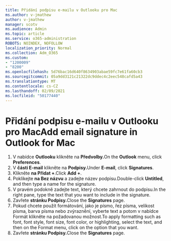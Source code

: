 ```yaml
---
title: Přidání podpisu e-mailu v Outlooku pro Mac
ms.author: v-jmathew
author: v-jmathew
manager: scotv
ms.audience: Admin
ms.topic: article
ms.service: o365-administration
ROBOTS: NOINDEX, NOFOLLOW
localization_priority: Normal
ms.collection: Adm_O365
ms.custom:
- "1200009"
- "8200"
ms.openlocfilehash: 5d76bac16d640f8634903abae59fc7e61fa60cb3
ms.sourcegitcommit: 05a9dd3121c21322dc9ddec4c2eec548cafd5a43
ms.translationtype: MT
ms.contentlocale: cs-CZ
ms.lasthandoff: 02/09/2021
ms.locfileid: "50177440"
---
```

# <a name="add-email-signature-in-outlook-for-mac"></a><span data-ttu-id="da580-102">Přidání podpisu e-mailu v Outlooku pro Mac</span><span class="sxs-lookup"><span data-stu-id="da580-102">Add email signature in Outlook for Mac</span></span>

1. <span data-ttu-id="da580-103">V nabídce **Outlooku** klikněte na **Předvolby.**</span><span class="sxs-lookup"><span data-stu-id="da580-103">On the **Outlook** menu, click **Preferences**.</span></span>
2. <span data-ttu-id="da580-104">V **části E-mail** klikněte na **Podpisy.**</span><span class="sxs-lookup"><span data-stu-id="da580-104">Under **E-mail**, click **Signatures**.</span></span>
3. <span data-ttu-id="da580-105">Klikněte **na Přidat +**.</span><span class="sxs-lookup"><span data-stu-id="da580-105">Click **Add +**.</span></span>
4. <span data-ttu-id="da580-106">Poklikejte **na Bez názvu** a zadejte název podpisu.</span><span class="sxs-lookup"><span data-stu-id="da580-106">Double-click **Untitled**, and then type a name for the signature.</span></span>
5. <span data-ttu-id="da580-107">V pravém podokně zadejte text, který chcete zahrnout do podpisu.</span><span class="sxs-lookup"><span data-stu-id="da580-107">In the right pane, type the text that you want to include in the signature.</span></span>
6. <span data-ttu-id="da580-108">Zavřete **stránku Podpisy.**</span><span class="sxs-lookup"><span data-stu-id="da580-108">Close the **Signatures** page.</span></span>
7. <span data-ttu-id="da580-109">Pokud chcete použít formátování, jako je písmo, řez písma, velikost písma, barva písma nebo zvýraznění, vyberte text a potom v nabídce Formát klikněte na požadovanou možnost.</span><span class="sxs-lookup"><span data-stu-id="da580-109">To apply formatting such as font, font style, font size, font color, or highlighting, select the text, and then on the Format menu, click on the option that you want.</span></span>
8. <span data-ttu-id="da580-110">Zavřete **stránku Podpisy.**</span><span class="sxs-lookup"><span data-stu-id="da580-110">Close the **Signatures** page.</span></span>
